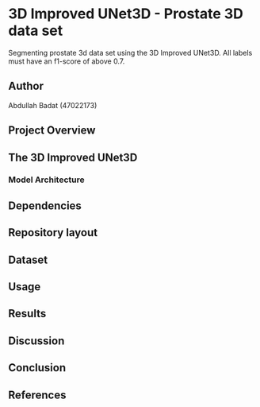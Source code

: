 # 3D Improved UNet3D - Prostate 3D data set

Segmenting prostate 3d data set using the 3D Improved UNet3D.
All labels must have an f1-score of above 0.7.

## Author

Abdullah Badat (47022173)

## Project Overview

## The 3D Improved UNet3D

### Model Architecture

## Dependencies

## Repository layout

## Dataset

## Usage

## Results

## Discussion

## Conclusion

## References
